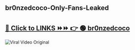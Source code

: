 
 ## br0nzedcoco-Only-Fans-Leaked

# <h2><a href="https://clipsfans.com/br0nzedcoco&ref=git">🔗 Click to LINKS ⏩⏩ 👉 🟢 br0nzedcoco </a></h2>

<a href="https://clipsfans.com/br0nzedcoco&ref=git" rel="nofollow" data-target="animated-image.originalLink"><img src="https://i.ibb.co.com/xMMVF88/686577567.gif" alt="Viral Video Original" style="max-width: 100%; display: inline-block;" data-target="animated-image.originalImage"></a>
